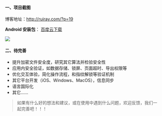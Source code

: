 #### 一、项目截图

博客地址：<http://ruiray.com/?p=19>

**Android 安装包**：  [百度云下载](http://pan.baidu.com/s/1jIDYHds)

<img src="http://www.ionesmile.com/images/android/cipher_box_v1_00_preview.jpg"/> 


#### 二、待完善

- 提升加密文件安全度，研究其它算法并检验安全性
- 应用内安全验证，如数据存储、锁屏、页面超时、导出权限等
- 优化交互体验，简化操作流程，和指纹解锁等验证机制
- 其它平台开发（iOS、Windows、MacOS），信息同步
- 语言国际化
- 其它......

> 如果有什么好的想法和建议，或在使用中遇到什么问题，欢迎反馈，我们一起完善吧！！！

